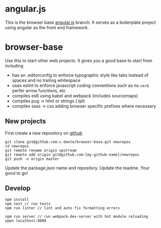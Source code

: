 # angular.js
This is the browser base [angular.js](https://angularjs.org) branch. It serves as a boilerplate project using angular as the front end framework.

# browser-base
Use this to start other web projects. It gives you a good base to start from including
+ has an .editorconfig to enforce typographic style like tabs instead of spaces and no trailing whitespace
+ uses eslint to enforce javascript coding conventions such as no `var`s perfer arrow functions, etc
+ compiles es6 using babel and webpack (includes sourcemaps)
+ compiles pug -> html or strings (.tpl)
+ compiles sass -> css adding browser specific prefixes where necessary

## New projects
First create a new repository on [github](https://github.com/new)
```
git clone git@github.com:c-dante/browser-base.git newrepos
cd newrepos
git remote rename origin upstream
git remote add origin git@github.com:[my-github-name]/newrepos
git push -u origin master
```
Update the package.json name and repository.
Update the readme.
Your good to go!

## Develop
```
npm install
npm test // run tests
npm run linter // lint and auto fix formatting errors

npm run server // run webpack-dev-server with hot module reloading
open localhost:8080
```

